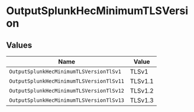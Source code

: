 # OutputSplunkHecMinimumTLSVersion


## Values

| Name                                     | Value                                    |
| ---------------------------------------- | ---------------------------------------- |
| `OutputSplunkHecMinimumTLSVersionTlSv1`  | TLSv1                                    |
| `OutputSplunkHecMinimumTLSVersionTlSv11` | TLSv1.1                                  |
| `OutputSplunkHecMinimumTLSVersionTlSv12` | TLSv1.2                                  |
| `OutputSplunkHecMinimumTLSVersionTlSv13` | TLSv1.3                                  |